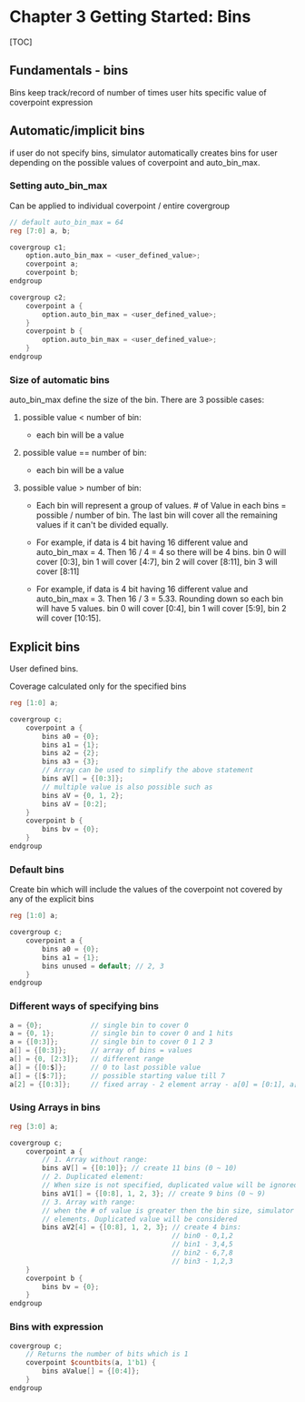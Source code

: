 # Chapter 3 Getting Started: Bins

[TOC]

## Fundamentals - bins

Bins keep track/record of number of times user hits specific value of coverpoint expression

## Automatic/implicit bins 

if user do not specify bins, simulator automatically creates bins for user depending on the possible values of coverpoint and auto_bin_max.

### Setting auto_bin_max

Can be applied to individual coverpoint / entire covergroup

```verilog
// default auto_bin_max = 64
reg [7:0] a, b;

covergroup c1;
    option.auto_bin_max = <user_defined_value>;
    coverpoint a;
    coverpoint b;
endgroup

covergroup c2;
    coverpoint a {
        option.auto_bin_max = <user_defined_value>;
    }
    coverpoint b {
        option.auto_bin_max = <user_defined_value>;
    }
endgroup
```

### Size of automatic bins

auto_bin_max define the size of the bin. There are 3 possible cases:

1. possible value < number of bin: 

   - each bin will be a value

2. possible value  ==  number of bin: 

   - each bin will be a value

3. possible value  >  number of bin: 

   - Each bin will represent a group of values. # of Value in each bins = possible / number of bin. The last bin will cover all the remaining values if it can't be divided equally.
   - For example, if data is 4 bit having 16 different value and auto_bin_max = 4. Then 16 / 4 = 4 so there will be 4 bins. bin 0 will cover [0:3], bin 1 will cover [4:7], bin 2 will cover [8:11], bin 3 will cover [8:11]

   - For example, if data is 4 bit having 16 different value and auto_bin_max = 3. Then 16 / 3 = 5.33. Rounding down so each bin will have 5 values. bin 0 will cover [0:4], bin 1 will cover [5:9], bin 2 will cover [10:15]. 

   

## Explicit bins

User defined bins. 

Coverage calculated only for the specified bins

```verilog
reg [1:0] a;

covergroup c;
    coverpoint a {
        bins a0 = {0}; 
        bins a1 = {1}; 
        bins a2 = {2};
        bins a3 = {3};
        // Array can be used to simplify the above statement
        bins aV[] = {[0:3]};
        // multiple value is also possible such as
        bins aV = {0, 1, 2};
        bins aV = [0:2];
    }
    coverpoint b {
        bins bv = {0};
    }
endgroup
```

### Default bins

Create bin which will include the values of the coverpoint not covered by any of the explicit bins

```verilog
reg [1:0] a;

covergroup c;
    coverpoint a {
        bins a0 = {0};
        bins a1 = {1};
        bins unused = default; // 2, 3
    }
endgroup
```

### Different ways of specifying bins

```verilog
a = {0};			// single bin to cover 0
a = {0, 1};			// single bin to cover 0 and 1 hits
a = {[0:3]};		// single bin to cover 0 1 2 3
a[] = {[0:3]};		// array of bins = values
a[] = {0, [2:3]};	// different range
a[] = {[0:$]};		// 0 to last possible value
a[] = {[$:7]};		// possible starting value till 7
a[2] = {[0:3]};		// fixed array - 2 element array - a[0] = [0:1], a[1] = [2:3]
```

### Using Arrays in bins

```verilog
reg [3:0] a;

covergroup c;
    coverpoint a {
        // 1. Array without range:
        bins aV[] = {[0:10]}; // create 11 bins (0 ~ 10)
        // 2. Duplicated element: 
        // When size is not specified, duplicated value will be ignored.
        bins aV1[] = {[0:8], 1, 2, 3}; // create 9 bins (0 ~ 9)
        // 3. Array with range:
        // when the # of value is greater then the bin size, simulator groups the 
        // elements. Duplicated value will be considered
        bins aV2[4] = {[0:8], 1, 2, 3}; // create 4 bins:
        								// bin0 - 0,1,2
        								// bin1 - 3,4,5
        								// bin2 - 6,7,8
        								// bin3 - 1,2,3
    }
    coverpoint b {
        bins bv = {0};
    }
endgroup
```

### Bins with expression

```verilog
covergroup c;
    // Returns the number of bits which is 1
    coverpoint $countbits(a, 1'b1) {
        bins aValue[] = {[0:4]};
    }
endgroup
```







